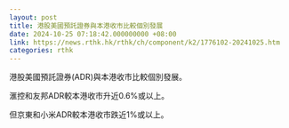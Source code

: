 ```yaml
---
layout: post
title: 港股美國預託證券與本港收市比較個別發展
date: 2024-10-25 07:18:42.000000000 +08:00
link: https://news.rthk.hk/rthk/ch/component/k2/1776102-20241025.htm
categories: rthk
---
```


港股美國預託證券(ADR)與本港收市比較個別發展。

滙控和友邦ADR較本港收市升近0.6%或以上。

但京東和小米ADR較本港收市跌近1%或以上。
